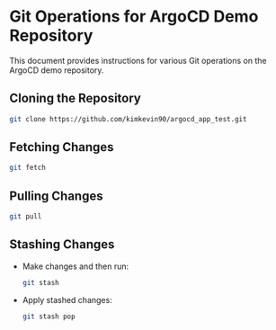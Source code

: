 # Git Operations for ArgoCD Demo Repository

This document provides instructions for various Git operations on the ArgoCD demo repository.

## Cloning the Repository

```bash
git clone https://github.com/kimkevin90/argocd_app_test.git
```

## Fetching Changes

```bash
git fetch
```

## Pulling Changes

```bash
git pull
```

## Stashing Changes

- Make changes and then run:
  
  ```bash
  git stash
  ```

- Apply stashed changes:

  ```bash
  git stash pop
  ```